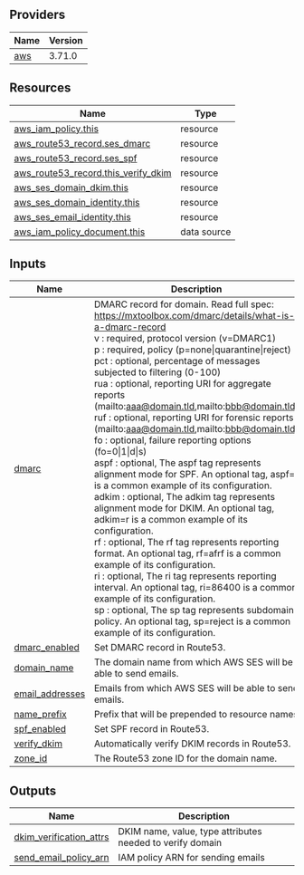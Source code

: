 <!-- BEGIN_TF_DOCS -->


## Providers

| Name | Version |
|------|---------|
| <a name="provider_aws"></a> [aws](#provider\_aws) | 3.71.0 |

## Resources

| Name | Type |
|------|------|
| [aws_iam_policy.this](https://registry.terraform.io/providers/hashicorp/aws/latest/docs/resources/iam_policy) | resource |
| [aws_route53_record.ses_dmarc](https://registry.terraform.io/providers/hashicorp/aws/latest/docs/resources/route53_record) | resource |
| [aws_route53_record.ses_spf](https://registry.terraform.io/providers/hashicorp/aws/latest/docs/resources/route53_record) | resource |
| [aws_route53_record.this_verify_dkim](https://registry.terraform.io/providers/hashicorp/aws/latest/docs/resources/route53_record) | resource |
| [aws_ses_domain_dkim.this](https://registry.terraform.io/providers/hashicorp/aws/latest/docs/resources/ses_domain_dkim) | resource |
| [aws_ses_domain_identity.this](https://registry.terraform.io/providers/hashicorp/aws/latest/docs/resources/ses_domain_identity) | resource |
| [aws_ses_email_identity.this](https://registry.terraform.io/providers/hashicorp/aws/latest/docs/resources/ses_email_identity) | resource |
| [aws_iam_policy_document.this](https://registry.terraform.io/providers/hashicorp/aws/latest/docs/data-sources/iam_policy_document) | data source |

## Inputs

| Name | Description | Type | Default | Required |
|------|-------------|------|---------|:--------:|
| <a name="input_dmarc"></a> [dmarc](#input\_dmarc) | DMARC record for domain. Read full spec: https://mxtoolbox.com/dmarc/details/what-is-a-dmarc-record<br>  v     : required, protocol version (v=DMARC1)<br>  p     : required, policy (p=none\|quarantine\|reject)<br>  pct   : optional, percentage of messages subjected to filtering (0-100)<br>  rua   : optional, reporting URI for aggregate reports (mailto:aaa@domain.tld,mailto:bbb@domain.tld)<br>  ruf   : optional, reporting URI for forensic reports (mailto:aaa@domain.tld,mailto:bbb@domain.tld)<br>  fo    : optional, failure reporting options (fo=0\|1\|d\|s)<br>  aspf  : optional, The aspf tag represents alignment mode for SPF. An optional tag, aspf=r is a common example of its configuration.<br>  adkim : optional, The adkim tag represents alignment mode for DKIM. An optional tag, adkim=r is a common example of its configuration.<br>  rf    : optional, The rf tag represents reporting format. An optional tag, rf=afrf is a common example of its configuration.<br>  ri    : optional, The ri tag represents reporting interval. An optional tag, ri=86400 is a common example of its configuration.<br>  sp    : optional, The sp tag represents subdomain policy. An optional tag, sp=reject is a common example of its configuration. | <pre>object({<br>    v     = string # required, protocol version (v=DMARC1)<br>    p     = string # required, policy (p=none|quarantine|reject)<br>    pct   = number # optional, percentage of messages subjected to filtering (0-100)<br>    rua   = string # optional, reporting URI for aggregate reports (mailto:aaa@domain.tld,mailto:bbb@domain.tld)<br>    ruf   = string # optional, reporting URI for forensic reports (mailto:aaa@domain.tld,mailto:bbb@domain.tld)<br>    fo    = string # optional, failure reporting options (fo=0|1|d|s)<br>    aspf  = string # optional, The aspf tag represents alignment mode for SPF. An optional tag, aspf=r is a common example of its configuration.<br>    adkim = string # optional, The adkim tag represents alignment mode for DKIM. An optional tag, adkim=r is a common example of its configuration.<br>    rf    = string # optional, The rf tag represents reporting format. An optional tag, rf=afrf is a common example of its configuration.<br>    ri    = string # optional, The ri tag represents reporting interval. An optional tag, ri=86400 is a common example of its configuration.<br>    sp    = string # optional, The sp tag represents subdomain policy. An optional tag, sp=reject is a common example of its configuration.<br>  })</pre> | <pre>{<br>  "adkim": "s",<br>  "aspf": "s",<br>  "fo": null,<br>  "p": "reject",<br>  "pct": "100",<br>  "rf": null,<br>  "ri": null,<br>  "rua": null,<br>  "ruf": null,<br>  "sp": null,<br>  "v": "DMARC1"<br>}</pre> | no |
| <a name="input_dmarc_enabled"></a> [dmarc\_enabled](#input\_dmarc\_enabled) | Set DMARC record in Route53. | `bool` | `false` | no |
| <a name="input_domain_name"></a> [domain\_name](#input\_domain\_name) | The domain name from which AWS SES will be able to send emails. | `string` | n/a | yes |
| <a name="input_email_addresses"></a> [email\_addresses](#input\_email\_addresses) | Emails from which AWS SES will be able to send emails. | `set(string)` | `[]` | no |
| <a name="input_name_prefix"></a> [name\_prefix](#input\_name\_prefix) | Prefix that will be prepended to resource names | `string` | n/a | yes |
| <a name="input_spf_enabled"></a> [spf\_enabled](#input\_spf\_enabled) | Set SPF record in Route53. | `bool` | `false` | no |
| <a name="input_verify_dkim"></a> [verify\_dkim](#input\_verify\_dkim) | Automatically verify DKIM records in Route53. | `bool` | `false` | no |
| <a name="input_zone_id"></a> [zone\_id](#input\_zone\_id) | The Route53 zone ID for the domain name. | `string` | `""` | no |

## Outputs

| Name | Description |
|------|-------------|
| <a name="output_dkim_verification_attrs"></a> [dkim\_verification\_attrs](#output\_dkim\_verification\_attrs) | DKIM name, value, type attributes needed to verify domain |
| <a name="output_send_email_policy_arn"></a> [send\_email\_policy\_arn](#output\_send\_email\_policy\_arn) | IAM policy ARN for sending emails |
<!-- END_TF_DOCS -->